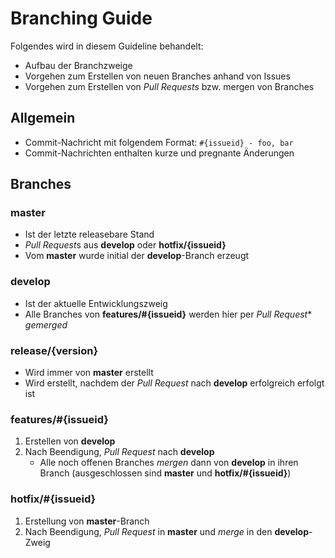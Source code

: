 # Branching Guide

Folgendes wird in diesem Guideline behandelt:
* Aufbau der Branchzweige
* Vorgehen zum Erstellen von neuen Branches anhand von Issues
* Vorgehen zum Erstellen von *Pull Requests* bzw. mergen von Branches


## Allgemein

* Commit-Nachricht mit folgendem Format: `#{issueid} - foo, bar`
* Commit-Nachrichten enthalten kurze und pregnante Änderungen

## Branches

### master

* Ist der letzte releasebare Stand
* *Pull Request*s aus **develop** oder **hotfix/{issueid}**
* Vom **master** wurde initial der **develop**-Branch erzeugt 

### develop

* Ist der aktuelle Entwicklungszweig
* Alle Branches von **features/\#{issueid}** werden hier per *Pull Request** *gemerged* 

### release/{version}

* Wird immer von **master** erstellt
* Wird erstellt, nachdem der *Pull Request* nach **develop** erfolgreich erfolgt ist

### features/\#{issueid}

1. Erstellen von **develop**
2. Nach Beendigung, *Pull Request* nach **develop**
    * Alle noch offenen Branches *mergen* dann von **develop** in ihren Branch (ausgeschlossen sind **master** und **hotfix/\#{issueid}**) 

### hotfix/\#{issueid}

1. Erstellung von **master**-Branch
2. Nach Beendigung, *Pull Request* in **master** und *merge* in den **develop**-Zweig